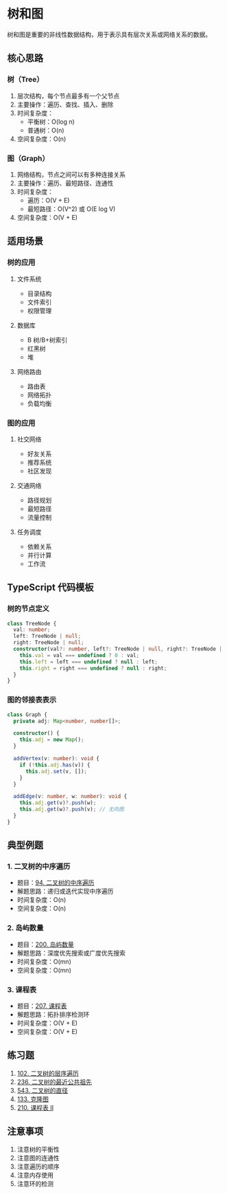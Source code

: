 # 树和图

树和图是重要的非线性数据结构，用于表示具有层次关系或网络关系的数据。

## 核心思路

### 树（Tree）

1. 层次结构，每个节点最多有一个父节点
2. 主要操作：遍历、查找、插入、删除
3. 时间复杂度：
   - 平衡树：O(log n)
   - 普通树：O(n)
4. 空间复杂度：O(n)

### 图（Graph）

1. 网络结构，节点之间可以有多种连接关系
2. 主要操作：遍历、最短路径、连通性
3. 时间复杂度：
   - 遍历：O(V + E)
   - 最短路径：O(V^2) 或 O(E log V)
4. 空间复杂度：O(V + E)

## 适用场景

### 树的应用

1. 文件系统

   - 目录结构
   - 文件索引
   - 权限管理

2. 数据库

   - B 树/B+树索引
   - 红黑树
   - 堆

3. 网络路由
   - 路由表
   - 网络拓扑
   - 负载均衡

### 图的应用

1. 社交网络

   - 好友关系
   - 推荐系统
   - 社区发现

2. 交通网络

   - 路径规划
   - 最短路径
   - 流量控制

3. 任务调度
   - 依赖关系
   - 并行计算
   - 工作流

## TypeScript 代码模板

### 树的节点定义

```typescript
class TreeNode {
  val: number;
  left: TreeNode | null;
  right: TreeNode | null;
  constructor(val?: number, left?: TreeNode | null, right?: TreeNode | null) {
    this.val = val === undefined ? 0 : val;
    this.left = left === undefined ? null : left;
    this.right = right === undefined ? null : right;
  }
}
```

### 图的邻接表表示

```typescript
class Graph {
  private adj: Map<number, number[]>;

  constructor() {
    this.adj = new Map();
  }

  addVertex(v: number): void {
    if (!this.adj.has(v)) {
      this.adj.set(v, []);
    }
  }

  addEdge(v: number, w: number): void {
    this.adj.get(v)?.push(w);
    this.adj.get(w)?.push(v); // 无向图
  }
}
```

## 典型例题

### 1. 二叉树的中序遍历

- 题目：[94. 二叉树的中序遍历](https://leetcode.cn/problems/binary-tree-inorder-traversal/)
- 解题思路：递归或迭代实现中序遍历
- 时间复杂度：O(n)
- 空间复杂度：O(n)

### 2. 岛屿数量

- 题目：[200. 岛屿数量](https://leetcode.cn/problems/number-of-islands/)
- 解题思路：深度优先搜索或广度优先搜索
- 时间复杂度：O(mn)
- 空间复杂度：O(mn)

### 3. 课程表

- 题目：[207. 课程表](https://leetcode.cn/problems/course-schedule/)
- 解题思路：拓扑排序检测环
- 时间复杂度：O(V + E)
- 空间复杂度：O(V + E)

## 练习题

1. [102. 二叉树的层序遍历](https://leetcode.cn/problems/binary-tree-level-order-traversal/)
2. [236. 二叉树的最近公共祖先](https://leetcode.cn/problems/lowest-common-ancestor-of-a-binary-tree/)
3. [543. 二叉树的直径](https://leetcode.cn/problems/diameter-of-binary-tree/)
4. [133. 克隆图](https://leetcode.cn/problems/clone-graph/)
5. [210. 课程表 II](https://leetcode.cn/problems/course-schedule-ii/)

## 注意事项

1. 注意树的平衡性
2. 注意图的连通性
3. 注意遍历的顺序
4. 注意内存使用
5. 注意环的检测
